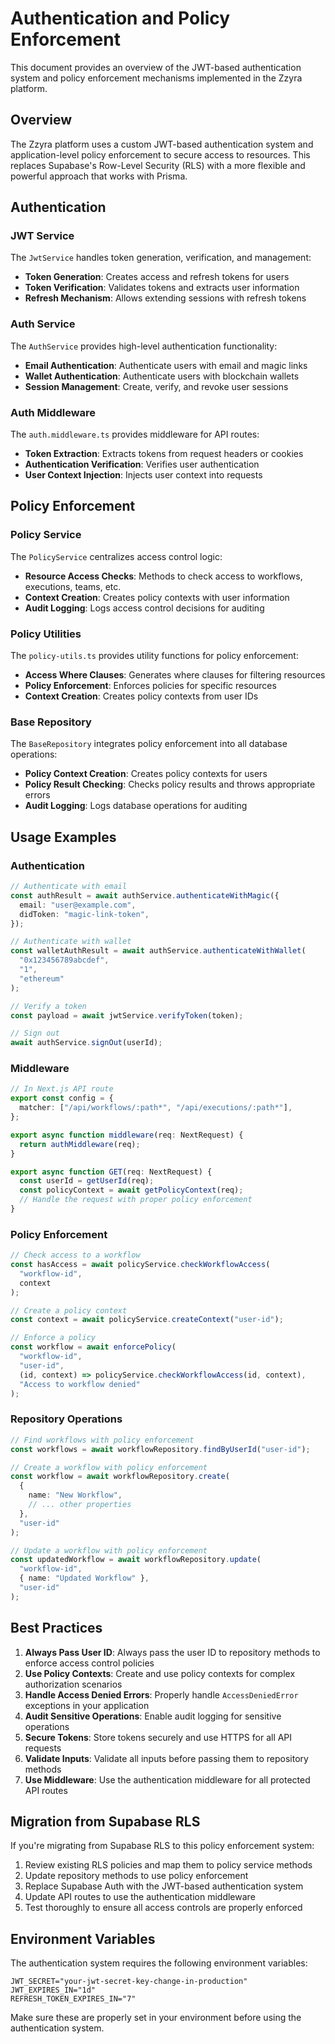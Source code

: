 # Authentication and Policy Enforcement

This document provides an overview of the JWT-based authentication system and policy enforcement mechanisms implemented in the Zzyra platform.

## Overview

The Zzyra platform uses a custom JWT-based authentication system and application-level policy enforcement to secure access to resources. This replaces Supabase's Row-Level Security (RLS) with a more flexible and powerful approach that works with Prisma.

## Authentication

### JWT Service

The `JwtService` handles token generation, verification, and management:

- **Token Generation**: Creates access and refresh tokens for users
- **Token Verification**: Validates tokens and extracts user information
- **Refresh Mechanism**: Allows extending sessions with refresh tokens

### Auth Service

The `AuthService` provides high-level authentication functionality:

- **Email Authentication**: Authenticate users with email and magic links
- **Wallet Authentication**: Authenticate users with blockchain wallets
- **Session Management**: Create, verify, and revoke user sessions

### Auth Middleware

The `auth.middleware.ts` provides middleware for API routes:

- **Token Extraction**: Extracts tokens from request headers or cookies
- **Authentication Verification**: Verifies user authentication
- **User Context Injection**: Injects user context into requests

## Policy Enforcement

### Policy Service

The `PolicyService` centralizes access control logic:

- **Resource Access Checks**: Methods to check access to workflows, executions, teams, etc.
- **Context Creation**: Creates policy contexts with user information
- **Audit Logging**: Logs access control decisions for auditing

### Policy Utilities

The `policy-utils.ts` provides utility functions for policy enforcement:

- **Access Where Clauses**: Generates where clauses for filtering resources
- **Policy Enforcement**: Enforces policies for specific resources
- **Context Creation**: Creates policy contexts from user IDs

### Base Repository

The `BaseRepository` integrates policy enforcement into all database operations:

- **Policy Context Creation**: Creates policy contexts for users
- **Policy Result Checking**: Checks policy results and throws appropriate errors
- **Audit Logging**: Logs database operations for auditing

## Usage Examples

### Authentication

```typescript
// Authenticate with email
const authResult = await authService.authenticateWithMagic({
  email: "user@example.com",
  didToken: "magic-link-token",
});

// Authenticate with wallet
const walletAuthResult = await authService.authenticateWithWallet(
  "0x123456789abcdef",
  "1",
  "ethereum"
);

// Verify a token
const payload = await jwtService.verifyToken(token);

// Sign out
await authService.signOut(userId);
```

### Middleware

```typescript
// In Next.js API route
export const config = {
  matcher: ["/api/workflows/:path*", "/api/executions/:path*"],
};

export async function middleware(req: NextRequest) {
  return authMiddleware(req);
}

export async function GET(req: NextRequest) {
  const userId = getUserId(req);
  const policyContext = await getPolicyContext(req);
  // Handle the request with proper policy enforcement
}
```

### Policy Enforcement

```typescript
// Check access to a workflow
const hasAccess = await policyService.checkWorkflowAccess(
  "workflow-id",
  context
);

// Create a policy context
const context = await policyService.createContext("user-id");

// Enforce a policy
const workflow = await enforcePolicy(
  "workflow-id",
  "user-id",
  (id, context) => policyService.checkWorkflowAccess(id, context),
  "Access to workflow denied"
);
```

### Repository Operations

```typescript
// Find workflows with policy enforcement
const workflows = await workflowRepository.findByUserId("user-id");

// Create a workflow with policy enforcement
const workflow = await workflowRepository.create(
  {
    name: "New Workflow",
    // ... other properties
  },
  "user-id"
);

// Update a workflow with policy enforcement
const updatedWorkflow = await workflowRepository.update(
  "workflow-id",
  { name: "Updated Workflow" },
  "user-id"
);
```

## Best Practices

1. **Always Pass User ID**: Always pass the user ID to repository methods to enforce access control policies
2. **Use Policy Contexts**: Create and use policy contexts for complex authorization scenarios
3. **Handle Access Denied Errors**: Properly handle `AccessDeniedError` exceptions in your application
4. **Audit Sensitive Operations**: Enable audit logging for sensitive operations
5. **Secure Tokens**: Store tokens securely and use HTTPS for all API requests
6. **Validate Inputs**: Validate all inputs before passing them to repository methods
7. **Use Middleware**: Use the authentication middleware for all protected API routes

## Migration from Supabase RLS

If you're migrating from Supabase RLS to this policy enforcement system:

1. Review existing RLS policies and map them to policy service methods
2. Update repository methods to use policy enforcement
3. Replace Supabase Auth with the JWT-based authentication system
4. Update API routes to use the authentication middleware
5. Test thoroughly to ensure all access controls are properly enforced

## Environment Variables

The authentication system requires the following environment variables:

```
JWT_SECRET="your-jwt-secret-key-change-in-production"
JWT_EXPIRES_IN="1d"
REFRESH_TOKEN_EXPIRES_IN="7"
```

Make sure these are properly set in your environment before using the authentication system.
